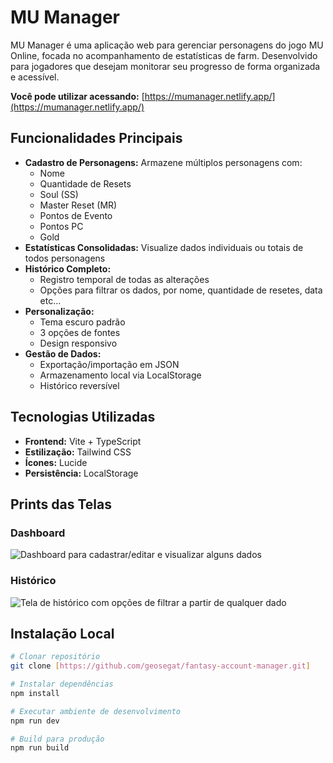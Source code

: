 # MU Manager

MU Manager é uma aplicação web para gerenciar personagens do jogo MU Online, focada no acompanhamento de estatísticas de farm. Desenvolvido para jogadores que desejam monitorar seu progresso de forma organizada e acessível.

**Você pode utilizar acessando:** [https://mumanager.netlify.app/](https://mumanager.netlify.app/)

## Funcionalidades Principais

- **Cadastro de Personagens:** Armazene múltiplos personagens com:
  - Nome
  - Quantidade de Resets
  - Soul (SS)
  - Master Reset (MR)
  - Pontos de Evento
  - Pontos PC
  - Gold
- **Estatísticas Consolidadas:** Visualize dados individuais ou totais de todos personagens
- **Histórico Completo:**
  - Registro temporal de todas as alterações
  - Opções para filtrar os dados, por nome, quantidade de resetes, data etc...
- **Personalização:**
  - Tema escuro padrão
  - 3 opções de fontes
  - Design responsivo
- **Gestão de Dados:**
  - Exportação/importação em JSON
  - Armazenamento local via LocalStorage
  - Histórico reversível

## Tecnologias Utilizadas

- **Frontend:** Vite + TypeScript
- **Estilização:** Tailwind CSS
- **Ícones:** Lucide
- **Persistência:** LocalStorage

## Prints das Telas

### Dashboard

![Dashboard para cadastrar/editar e visualizar alguns dados](https://i.imgur.com/HzsJx9w.png)

### Histórico

![Tela de histórico com opções de filtrar a partir de qualquer dado](https://i.imgur.com/L7hK8tw.png)

## Instalação Local

```bash
# Clonar repositório
git clone [https://github.com/geosegat/fantasy-account-manager.git]

# Instalar dependências
npm install

# Executar ambiente de desenvolvimento
npm run dev

# Build para produção
npm run build
```
